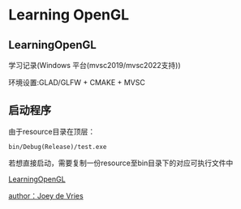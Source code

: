 # Learning OpenGL
## LearningOpenGL

学习记录(Windows 平台(mvsc2019/mvsc2022支持))

环境设置:GLAD/GLFW + CMAKE + MVSC

## 启动程序
由于resource目录在顶层：
```
bin/Debug(Release)/test.exe
```
若想直接启动，需要复制一份resource至bin目录下的对应可执行文件中

[LearningOpenGL](https://learnopengl-cn.github.io/)

[author：Joey de Vries](http://joeydevries.com/)